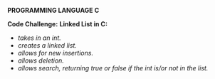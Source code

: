 **PROGRAMMING LANGUAGE C**

**Code Challenge:**  **Linked List in C:**

- _takes in an int._
- _creates a linked list._
- _allows for new insertions._
- _allows deletion._
- _allows search, returning true or false if the int is/or not in the list._